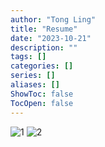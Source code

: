 ```yaml
---
author: "Tong Ling"
title: "Resume"
date: "2023-10-21"
description: ""
tags: []
categories: []
series: []
aliases: []
ShowToc: false
TocOpen: false
---
```

![1](/work/resume1.png)
![2](/work/resume2.png)